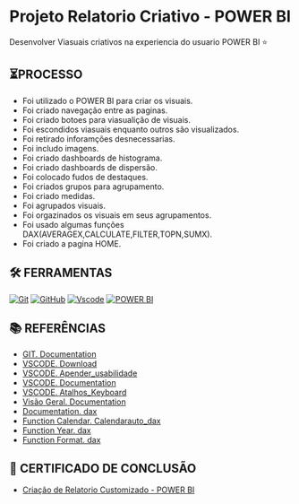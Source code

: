 # Projeto Relatorio Criativo - POWER BI
Desenvolver Viasuais criativos na experiencia do usuario POWER BI ⭐

## ⏳PROCESSO

- Foi utilizado o POWER BI para criar os visuais.
- Foi criado navegação entre as paginas.
- Foi criado botoes para viasualição de visuais.
- Foi escondidos viasuais enquanto outros são visualizados.
- Foi retirado inforamções desnecessarias.
- Foi includo imagens.
- Foi criado dashboards de histograma.
- Foi criado dashboards de dispersão.
- Foi colocado fudos de destaques. 
- Foi criados grupos para agrupamento.
- Foi criado medidas.
- Foi agrupados visuais. 
- Foi orgazinados os visuais em seus agrupamentos.
- Foi usado algumas funções DAX(AVERAGEX,CALCULATE,FILTER,TOPN,SUMX).
- Foi criado a pagina HOME.


## 🛠️ FERRAMENTAS

[![Git](https://img.shields.io/badge/Git-000?style=for-the-badge&logo=git&logoColor=E94D5F)](https://git-scm.com/doc) 
[![GitHub](https://img.shields.io/badge/GitHub-000?style=for-the-badge&logo=github&logoColor=write)](https://docs.github.com/)
[![Vscode](https://img.shields.io/badge/Vscode-000?style=for-the-badge&logo=visual-studio-code&logoColor=blue)](https://code.visualstudio.com/)
[![POWER BI](https://img.shields.io/badge/POWER%20BI%20-%20%23000000?style=for-the-badge&logo=POWER%20BI&logoColor=Balck&labelColor=Black)](https://www.microsoft.com/pt-br/power-platform/products/power-bi)


## 📚 REFERÊNCIAS

- [GIT. Documentation](https://git-scm.com/doc)
- [VSCODE. Download](https://code.visualstudio.com/)
- [VSCODE. Apender_usabilidade](https://code.visualstudio.com/learn)
- [VSCODE. Documentation](https://code.visualstudio.com/docs)
- [VSCODE. Atalhos_Keyboard](https://code.visualstudio.com/shortcuts/keyboard-shortcuts-windows.pdf)
- [Visão Geral. Documentation](https://learn.microsoft.com/pt-br/power-bi/guidance/star-schema)
- [Documentation. dax](https://learn.microsoft.com/en-us/dax/)
- [Function Calendar. Calendarauto_dax](https://learn.microsoft.com/en-us/dax/calendarauto-function-dax)
- [Function Year. dax](https://learn.microsoft.com/en-us/dax/year-function-dax)
- [Function Format. dax](https://learn.microsoft.com/en-us/dax/format-function-dax)


## 📃 CERTIFICADO DE CONCLUSÃO
- [Criação de Relatorio Customizado - POWER BI]()